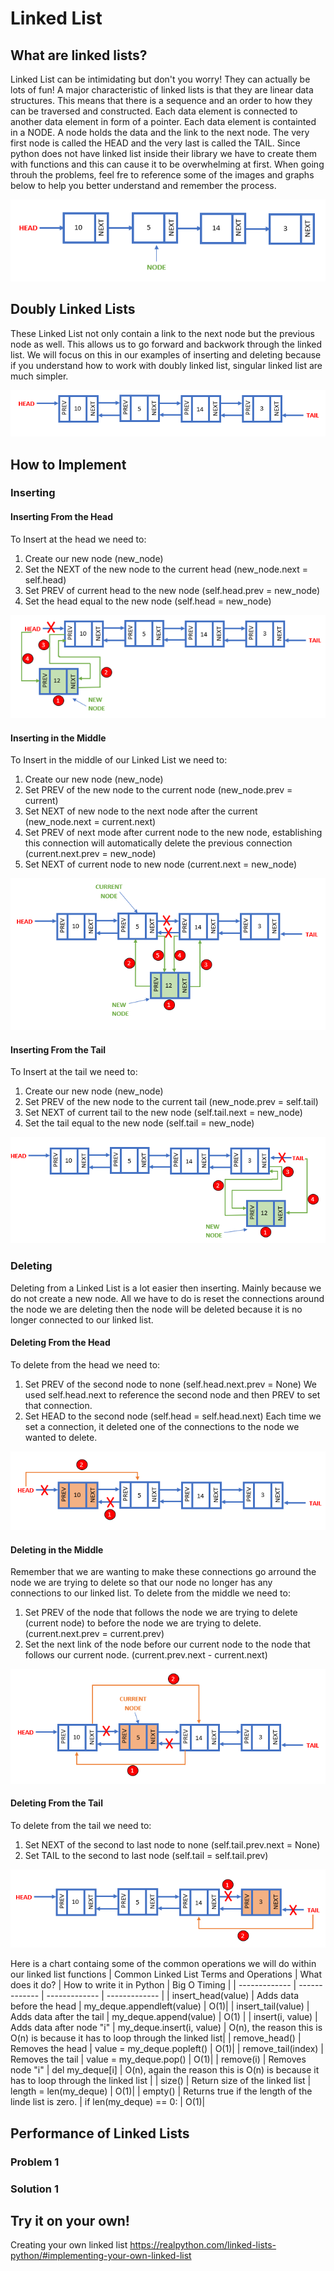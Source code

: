 # Linked List
## What are linked lists? 
Linked List can be intimidating but don't you worry! They can actually be lots of fun! A major characteristic of linked lists is that they are linear data structures. This means that there is a sequence and an order to how they can be traversed and constructed. Each data element is connected to another data element in form of a pointer. Each data element is containted in a NODE. A node holds the data and the link to the next node. The very first node is called the HEAD and the very last is called the TAIL. Since python does not have linked list inside their library we have to create them with functions and this can cause it to be overwhelming at first. When going throuh the problems, feel fre to reference some of the images and graphs below to help you better understand and remember the process. 

![Linked List Example](LinkedList.PNG)

## Doubly Linked Lists
These Linked List not only contain a link to the next node but the previous node as well. This allows us to go forward and backwork through the linked list. We will focus on this in our examples of inserting and deleting because if you understand how to work with doubly linked list, singular linked list are much simpler. 

![Doubly Linked List Example](DoublyLinkedList.PNG)

## How to Implement
### Inserting 
#### Inserting From the Head
To Insert at the head we need to:
1) Create our new node (new_node)
2) Set the NEXT of the new node to the current head (new_node.next = self.head)
3) Set PREV of current head to the new node (self.head.prev = new_node)
4) Set the head equal to the new node (self.head = new_node)

![Inserting at the head Example](InsertHeadLL.PNG)

#### Inserting in the Middle
To Insert in the middle of our Linked List we need to:
1) Create our new node (new_node)
2) Set PREV of the new node to the current node (new_node.prev = current)
3) Set NEXT of new node to the next node after the current (new_node.next = current.next)
4) Set PREV of next mode after current node to the new node, establishing this connection will automatically delete the previous connection (current.next.prev = new_node)
5) Set NEXT of current node to new node (current.next = new_node)

![Inserting in the middle Example](InsertMidLL.PNG)

#### Inserting From the Tail
To Insert at the tail we need to:
1) Create our new node (new_node)
2) Set PREV of the new node to the current tail (new_node.prev = self.tail)
3) Set NEXT of current tail to the new node (self.tail.next = new_node)
4) Set the tail equal to the new node (self.tail = new_node)

![Inserting at the tail Example](InsertTailLL.PNG)

### Deleting 
Deleting from a Linked List is a lot easier then inserting. Mainly because we do not create a new node. All we have to do is reset the connections around the node we are deleting then the node will be deleted because it is no longer connected to our linked list. 

#### Deleting From the Head
To delete from the head we need to:
1) Set PREV of the second node to none (self.head.next.prev = None) We used self.head.next to reference the second node and then PREV to set that connection. 
2) Set HEAD to the second node (self.head = self.head.next) Each time we set a connection, it deleted one of the connections to the node we wanted to delete. 

![Deleting at the head Example](RemoveHeadLL.PNG)

#### Deleting in the Middle
Remember that we are wanting to make these connections go arround the node we are trying to delete so that our node no longer has any connections to our linked list. 
To delete from the middle we need to:
1) Set PREV of the node that follows the node we are trying to delete (current node) to before the node we are trying to delete. (current.next.prev = current.prev)
2) Set the next link of the node before our current node to the node that follows our current node. (current.prev.next - current.next)

![Deleting in the middle Example](DeleteMidLL.PNG)

#### Deleting From the Tail
To delete from the tail we need to:
1) Set NEXT of the second  to last node to none (self.tail.prev.next = None)
2) Set TAIL to the second to last node (self.tail = self.tail.prev)

![Deleting at the tail Example](RemoveTailLL.PNG)

Here is a chart containg some of the common operations we will do within our linked list functions
| Common Linked List Terms and Operations  | What does it do? | How to write it in Python | Big O Timing |
| ------------- | ------------- | ------------- | ------------- |
| insert_head(value)  | Adds data before the head  | my_deque.appendleft(value) | O(1)|
| insert_tail(value)  | Adds data after the tail  | my_deque.append(value) | O(1) |
| insert(i, value)  | Adds data after node "i"  | my_deque.insert(i, value) | O(n), the reason this is O(n) is because it has to loop through the linked list|
| remove_head()  | Removes the head | value = my_deque.popleft() | O(1)|
| remove_tail(index)  | Removes the tail | value = my_deque.pop() | O(1)|
| remove(i)  | Removes node "i" | del my_deque[i] | O(n), again the reason this is O(n) is because it has to loop through the linked list |
| size()  | Return size of the linked list  | length = len(my_deque) | O(1)|
| empty()  | Returns true if the length of the linde list is zero. | if len(my_deque) == 0: | O(1)|




## Performance of Linked Lists

### Problem 1
### Solution 1
## Try it on your own!
Creating your own linked list https://realpython.com/linked-lists-python/#implementing-your-own-linked-list
